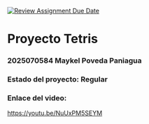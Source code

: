 [![Review Assignment Due Date](https://classroom.github.com/assets/deadline-readme-button-22041afd0340ce965d47ae6ef1cefeee28c7c493a6346c4f15d667ab976d596c.svg)](https://classroom.github.com/a/Et4r0lVo)
# Proyecto Tetris
### 2025070584 Maykel Poveda Paniagua

### Estado del proyecto: Regular
### Enlace del video:
https://youtu.be/NuUxPM5SEYM
